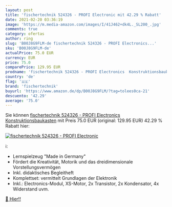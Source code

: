 ```yaml
---
layout: post
title: 'fischertechnik 524326 - PROFI Electronic mit 42.29 % Rabatt'
date: 2021-02-20 03:36:19
image: 'https://m.media-amazon.com/images/I/41J462+dk4L._SL200_.jpg'
comments: true
category: ofertas
author: ring
slug: 'B00J8G9FLM-de fischertechnik 524326 - PROFI Electronics...'
sku: 'B00J8G9FLM-de'
actualPrice: 75.0 EUR
currency: EUR
price: 75.0
comparePrice: 129.95 EUR
prodname: 'fischertechnik 524326 - PROFI Electronics  Konstruktionsbaukasten'
country: 'de'
flag: '🇩🇪'
brand: 'fischertechnik'
buyurl: 'https://www.amazon.de/dp/B00J8G9FLM/?tag=tolees0ca-21'
descuento: '42.29'
average: '75.0'
---
```


Sie können [fischertechnik 524326 - PROFI Electronics  Konstruktionsbaukasten](https://www.amazon.de/dp/B00J8G9FLM/?tag=tolees0ca-21) mit Preis 75.0 EUR (original: 129.95 EUR) 42.29 % Rabatt hier:

[![fischertechnik 524326 - PROFI Electronic](https://m.media-amazon.com/images/I/41J462+dk4L._SL200_.jpg)](https://www.amazon.de/dp/B00J8G9FLM/?tag=tolees0ca-21)

ℹ️:

- Lernspielzeug "Made in Germany"
- Fördert die Kreativität, Motorik und das dreidimensionale Vorstellungsvermögen
- Inkl. didaktisches Begleitheft
- Komplettset: vermittelt Grundlagen der Elektronik
- Inkl.: Electronics-Modul, XS-Motor, 2x Transistor, 2x Kondensator, 4x Widerstand uvm.

[🛒 Hier!!](https://www.amazon.de/dp/B00J8G9FLM/?tag=tolees0ca-21)
